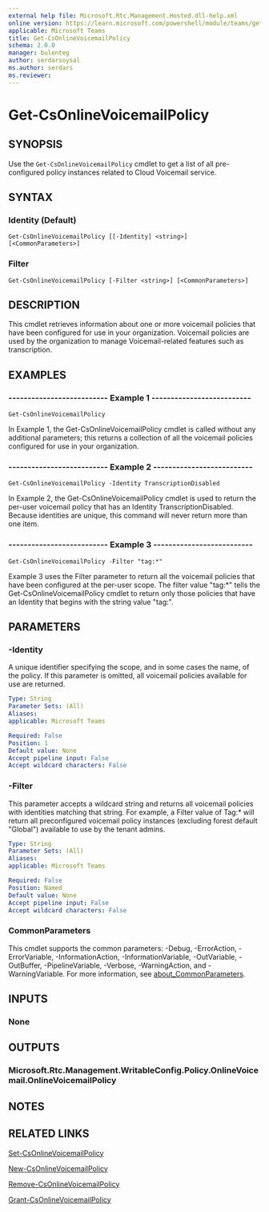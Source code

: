 ```yaml
---
external help file: Microsoft.Rtc.Management.Hosted.dll-help.xml
online version: https://learn.microsoft.com/powershell/module/teams/get-csonlinevoicemailpolicy
applicable: Microsoft Teams
title: Get-CsOnlineVoicemailPolicy
schema: 2.0.0
manager: bulenteg
author: serdarsoysal
ms.author: serdars
ms.reviewer:
---
```


# Get-CsOnlineVoicemailPolicy

## SYNOPSIS
Use the `Get-CsOnlineVoicemailPolicy` cmdlet to get a list of all pre-configured policy instances related to Cloud Voicemail service.

## SYNTAX

### Identity (Default)
```
Get-CsOnlineVoicemailPolicy [[-Identity] <string>] [<CommonParameters>]
```

### Filter
```
Get-CsOnlineVoicemailPolicy [-Filter <string>] [<CommonParameters>]
```

## DESCRIPTION
This cmdlet retrieves information about one or more voicemail policies that have been configured for use in your organization. Voicemail policies are used by the organization to manage Voicemail-related features such as transcription.

## EXAMPLES

### -------------------------- Example 1 --------------------------
```
Get-CsOnlineVoicemailPolicy
```

In Example 1, the Get-CsOnlineVoicemailPolicy cmdlet is called without any additional parameters; this returns a collection of all the voicemail policies configured for use in your organization.

### -------------------------- Example 2 --------------------------
```
Get-CsOnlineVoicemailPolicy -Identity TranscriptionDisabled
```

In Example 2, the Get-CsOnlineVoicemailPolicy cmdlet is used to return the per-user voicemail policy that has an Identity TranscriptionDisabled. Because identities are unique, this command will never return more than one item.

### -------------------------- Example 3 --------------------------
```
Get-CsOnlineVoicemailPolicy -Filter "tag:*"
```

Example 3 uses the Filter parameter to return all the voicemail policies that have been configured at the per-user scope. The filter value "tag:*" tells the Get-CsOnlineVoicemailPolicy cmdlet to return only those policies that have an Identity that begins with the string value "tag:".

## PARAMETERS

### -Identity
A unique identifier specifying the scope, and in some cases the name, of the policy. If this parameter is omitted, all voicemail policies available for use are returned.

```yaml
Type: String
Parameter Sets: (All)
Aliases:
applicable: Microsoft Teams

Required: False
Position: 1
Default value: None
Accept pipeline input: False
Accept wildcard characters: False
```
### -Filter
This parameter accepts a wildcard string and returns all voicemail policies with identities matching that string. For example, a Filter value of Tag:* will return all preconfigured voicemail policy instances (excluding forest default "Global") available to use by the tenant admins.

```yaml
Type: String
Parameter Sets: (All)
Aliases:
applicable: Microsoft Teams

Required: False
Position: Named
Default value: None
Accept pipeline input: False
Accept wildcard characters: False
```

### CommonParameters
This cmdlet supports the common parameters: -Debug, -ErrorAction, -ErrorVariable, -InformationAction, -InformationVariable, -OutVariable, -OutBuffer, -PipelineVariable, -Verbose, -WarningAction, and -WarningVariable. For more information, see [about_CommonParameters](https://go.microsoft.com/fwlink/?LinkID=113216).

## INPUTS

### None

## OUTPUTS

### Microsoft.Rtc.Management.WritableConfig.Policy.OnlineVoicemail.OnlineVoicemailPolicy

## NOTES

## RELATED LINKS
[Set-CsOnlineVoicemailPolicy](https://learn.microsoft.com/powershell/module/teams/set-csonlinevoicemailpolicy)

[New-CsOnlineVoicemailPolicy](https://learn.microsoft.com/powershell/module/teams/new-csonlinevoicemailpolicy)

[Remove-CsOnlineVoicemailPolicy](https://learn.microsoft.com/powershell/module/teams/remove-csonlinevoicemailpolicy)

[Grant-CsOnlineVoicemailPolicy](https://learn.microsoft.com/powershell/module/teams/grant-csonlinevoicemailpolicy)
